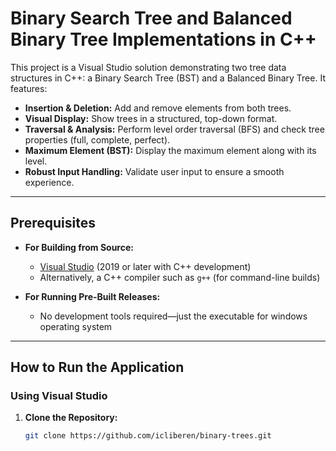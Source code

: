 # Binary Search Tree and Balanced Binary Tree Implementations in C++

This project is a Visual Studio solution demonstrating two tree data structures in C++: a Binary Search Tree (BST) and a Balanced Binary Tree. It features:

- **Insertion & Deletion:** Add and remove elements from both trees.
- **Visual Display:** Show trees in a structured, top-down format.
- **Traversal & Analysis:** Perform level order traversal (BFS) and check tree properties (full, complete, perfect).
- **Maximum Element (BST):** Display the maximum element along with its level.
- **Robust Input Handling:** Validate user input to ensure a smooth experience.

---

## Prerequisites

- **For Building from Source:**
  - [Visual Studio](https://visualstudio.microsoft.com/) (2019 or later with C++ development)
  - Alternatively, a C++ compiler such as `g++` (for command-line builds)

- **For Running Pre-Built Releases:**
  - No development tools required—just the executable for windows operating system

---

## How to Run the Application

### Using Visual Studio

1. **Clone the Repository:**
   ```bash
   git clone https://github.com/icliberen/binary-trees.git

